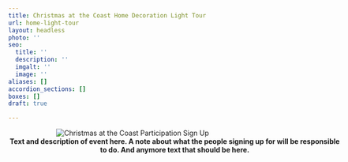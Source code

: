 ```yaml
---
title: Christmas at the Coast Home Decoration Light Tour
url: home-light-tour
layout: headless
photo: ''
seo:
  title: ''
  description: ''
  imgalt: ''
  image: ''
aliases: []
accordion_sections: []
boxes: []
draft: true

---
```

<div style="text-align:center; margin:0px auto;"><img src="/img/catc-form-header-695x322.jpg" alt="Christmas at the Coast Participation Sign Up"></div>

<p style="width:675px; text-align: center; margin:0px auto;"><strong>Text and description of event here. A note about what the people signing up for will be responsible to do. And anymore text that should be here.</strong></p>
<script type="text/javascript" src="https://form.jotform.com/jsform/202676116637155"></script>